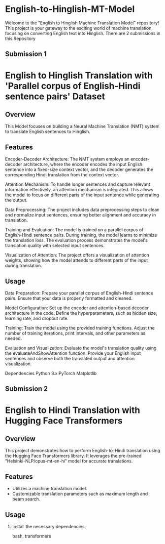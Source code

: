 # English-to-Hinglish-MT-Model
Welcome to the "English to Hinglish Machine Translation Model" repository! This project is your gateway to the exciting world of machine translation, focusing on converting English text into Hinglish.
There are 2 submissions in this Repository 

## **Submission 1**

# English to Hinglish Translation with 'Parallel corpus of English-Hindi sentence pairs' Dataset



## Overview
This Model focuses on building a Neural Machine Translation (NMT) system to translate English sentences to Hinglish.

## Features
Encoder-Decoder Architecture: The NMT system employs an encoder-decoder architecture, where the encoder encodes the input English sentence into a fixed-size context vector, and the decoder generates the corresponding Hindi translation from the context vector.

Attention Mechanism: To handle longer sentences and capture relevant information effectively, an attention mechanism is integrated. This allows the model to focus on different parts of the input sentence while generating the output.

Data Preprocessing: The project includes data preprocessing steps to clean and normalize input sentences, ensuring better alignment and accuracy in translation.

Training and Evaluation: The model is trained on a parallel corpus of English-Hindi sentence pairs. During training, the model learns to minimize the translation loss. The evaluation process demonstrates the model's translation quality with selected input sentences.

Visualization of Attention: The project offers a visualization of attention weights, showing how the model attends to different parts of the input during translation.

## Usage 
Data Preparation: Prepare your parallel corpus of English-Hindi sentence pairs. Ensure that your data is properly formatted and cleaned.

Model Configuration: Set up the encoder and attention-based decoder architecture in the code. Define the hyperparameters, such as hidden size, learning rate, and dropout rate.

Training: Train the model using the provided training functions. Adjust the number of training iterations, print intervals, and other parameters as needed.

Evaluation and Visualization: Evaluate the model's translation quality using the evaluateAndShowAttention function. Provide your English input sentences and observe both the translated output and attention visualization.

Dependencies
Python 3.x
PyTorch
Matplotlib

## **Submission 2**

# English to Hindi Translation with Hugging Face Transformers

## Overview

This project demonstrates how to perform English-to-Hindi translation using the Hugging Face Transformers library. It leverages the pre-trained "Helsinki-NLP/opus-mt-en-hi" model for accurate translations.

## Features

- Utilizes a machine translation model.
- Customizable translation parameters such as maximum length and beam search.

## Usage

1. Install the necessary dependencies:

   bash,
   transformers
